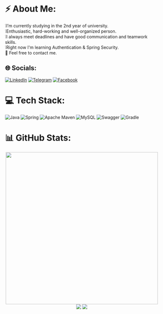 
# ⚡ About Me:
 ❕I’m currently studying in the 2nd year of university. <br>❕Enthusiastic, hard-working and well-organized person. <br> ❕I always meet deadlines and have good communication and teamwork skills.<br>❕Right now I'm learning Authentication & Spring Security.<br> 💬 Feel free to contact me.


## 🌐 Socials:
[![LinkedIn](https://img.shields.io/badge/LinkedIn-0077B5?style=for-the-badge&logo=linkedin&logoColor=white)](https://linkedin.com/in/vburmus) 
[![Telegram](https://img.shields.io/badge/Telegram-2CA5E0?style=for-the-badge&logo=telegram&logoColor=white)](https://t.me/v_burmus) 
[![Facebook](https://img.shields.io/badge/Facebook-1877F2?style=for-the-badge&logo=facebook&logoColor=white)](https://www.facebook.com/profile.php?id=100072446590405&sk=map)

# 💻 Tech Stack:
![Java](https://img.shields.io/badge/java-%23ED8B00.svg?style=for-the-badge&logo=java&logoColor=white) ![Spring](https://img.shields.io/badge/spring-%236DB33F.svg?style=for-the-badge&logo=spring&logoColor=white) ![Apache Maven](https://img.shields.io/badge/Apache%20Maven-C71A36?style=for-the-badge&logo=Apache%20Maven&logoColor=white) ![MySQL](https://img.shields.io/badge/mysql-%2300f.svg?style=for-the-badge&logo=mysql&logoColor=white) ![Swagger](https://img.shields.io/badge/-Swagger-%23Clojure?style=for-the-badge&logo=swagger&logoColor=white) ![Gradle](https://img.shields.io/badge/Gradle-02303A.svg?style=for-the-badge&logo=Gradle&logoColor=white)
# 📊 GitHub Stats:
<p align="center">
 <img src ="https://github-readme-stats.vercel.app/api?username=vburmus&theme=dark&hide_border=false&include_all_commits=false&count_private=false" width="500px"/>
 <img src ="https://github-readme-streak-stats.herokuapp.com/?user=vburmus&theme=dark&hide_border=false"/>
 <img src ="https://github-readme-stats.vercel.app/api/top-langs/?username=vburmus&theme=dark&hide_border=false&include_all_commits=false&count_private=false&layout=compact"/>
</p>



